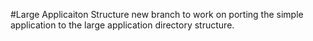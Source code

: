 #Large Applicaiton Structure
new branch to work on porting the simple application to the large application 
directory structure.

